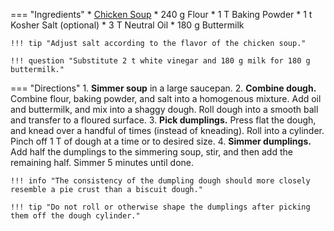 === "Ingredients"
    * [Chicken Soup](../soups/chicken-soup.md)
    * 240 g Flour
    * 1 T Baking Powder
    * 1 t Kosher Salt (optional)
    * 3 T Neutral Oil
    * 180 g Buttermilk

    !!! tip "Adjust salt according to the flavor of the chicken soup."

    !!! question "Substitute 2 t white vinegar and 180 g milk for 180 g buttermilk."

=== "Directions"
    1. **Simmer soup** in a large saucepan.
    2. **Combine dough.** Combine flour, baking powder, and salt into a homogenous mixture. Add oil and buttermilk, and mix into a shaggy dough. Roll dough into a smooth ball and transfer to a floured surface.
    3. **Pick dumplings.** Press flat the dough, and knead over a handful of times (instead of kneading). Roll into a cylinder. Pinch off 1 T of dough at a time or to desired size.
    4. **Simmer dumplings.** Add half the dumplings to the simmering soup, stir, and then add the remaining half. Simmer 5 minutes until done.

    !!! info "The consistency of the dumpling dough should more closely resemble a pie crust than a biscuit dough."

    !!! tip "Do not roll or otherwise shape the dumplings after picking them off the dough cylinder."

[^cowboy]:
    Cowboy Kent Rollins. ["Old Fashioned Chicken and Dumplings."](https://www.youtube.com/watch?v=pKLA2yO_jco) _YouTube._ 26 September 2018.
[^foodwishes]:
    Mitzewich, John. ["Chicken & Dumplings – Stewed Chicken with Thyme Crème Fraiche 'Dumplins'"](https://foodwishes.blogspot.com/2012/05/chicken-dumplings-stewed-chicken-with.html) _Food Wishes._ 29 May 2012.
